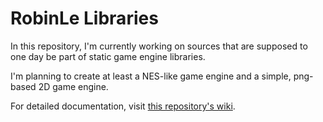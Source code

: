 ﻿# RobinLe Libraries
In this repository, I'm currently working on sources that are supposed to one day be part of static game engine libraries.

I'm planning to create at least a NES-like game engine and a simple, png-based 2D game engine.

For detailed documentation, visit [this repository's wiki](../../wiki).
